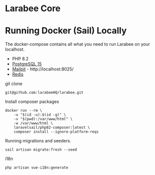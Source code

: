 # Larabee Core

# Running Docker (Sail) Locally

The docker-compose contains all what you need to run Larabee on your localhost.
* PHP 8.2
* [PostgreSQL 15](https://www.postgresql.org/)
* [Mailpit](https://github.com/axllent/mailpit) - http://localhost:8025/
* [Redis](https://redis.io/)


git clone
```
git@github.com:larabeeHQ/larabee.git
```

Install composer packages
```
docker run --rm \
    -u "$(id -u):$(id -g)" \
    -v "$(pwd):/var/www/html" \
    -w /var/www/html \
    laravelsail/php82-composer:latest \
    composer install --ignore-platform-reqs
```
Running migrations and seeders.
```
sail artisan migrate:fresh --seed
```

i18n
```
php artisan vue-i18n:generate
```

